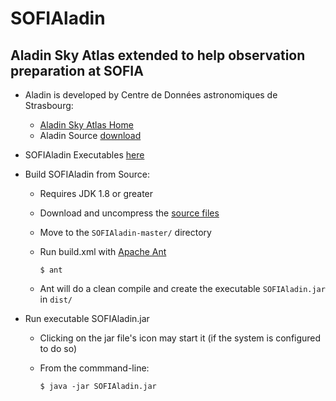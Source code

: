 # SOFIAladin

## Aladin Sky Atlas extended to help observation preparation at SOFIA

* Aladin is developed by Centre de Données astronomiques de Strasbourg: 
  * [Aladin Sky Atlas Home](http://aladin.u-strasbg.fr/)
  * Aladin Source [download](http://aladin.u-strasbg.fr/java/download/AladinSrc.jar)

* SOFIAladin Executables [here](https://github.com/svvatters/SOFIAladin/releases)

* Build SOFIAladin from Source:
  * Requires JDK 1.8 or greater
  * Download and uncompress the [source files](https://github.com/svvatters/SOFIAladin.git)
  * Move to the `SOFIAladin-master/` directory
  * Run build.xml with [Apache Ant](http://ant.apache.org/) 
  
    `$ ant`
  * Ant will do a clean compile and create the executable `SOFIAladin.jar` in `dist/`

* Run executable SOFIAladin.jar
  * Clicking on the jar file's icon may start it (if the system is configured to do so)
  * From the commmand-line:
  
    `$ java -jar SOFIAladin.jar`
